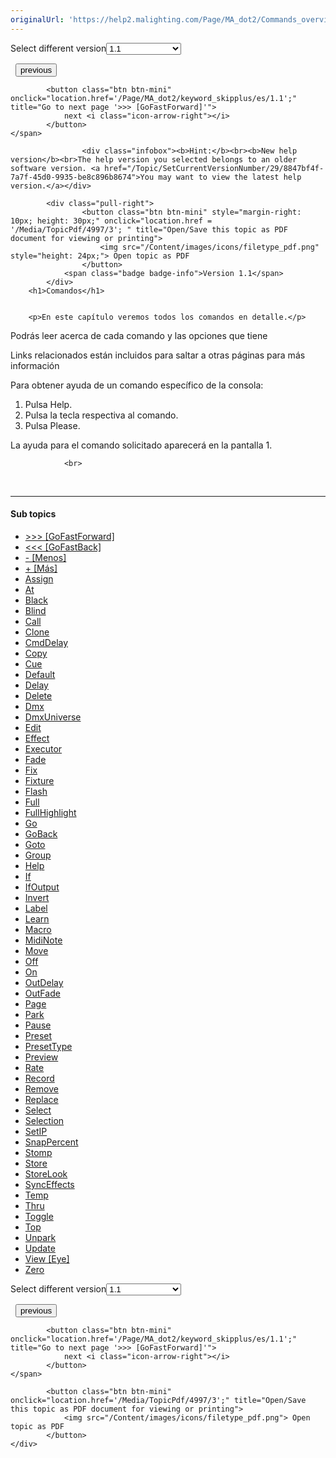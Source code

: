 ```yaml
---
originalUrl: 'https://help2.malighting.com/Page/MA_dot2/Commands_overview/es/1.1'
---
```


<div class="topic-navigation">

<div class="pull-right">
	<span class="pull-left">


<div class="pull-left">
<form action="/Topic/SetCurrentVersionNumber" class="form-inline" id="frmTagSelector" method="post">	<span class="form-mini">
		<div class="input-prepend"><span class="add-on">Select different version</span><select autocomplete="off" id="versionNumberId" name="versionNumberId" onchange="$(this).closest('#frmTagSelector').submit();" style="width: 120px;"><option value="">- latest -</option>
<option selected="selected" value="3">1.1</option>
<option value="7">1.2</option>
<option value="12">1.3</option>
<option value="16">1.5</option>
<option value="29">1.9</option>
</select></div>
		<input data-val="true" data-val-number="The field Int32 must be a number." data-val-required="The Int32 field is required." id="ProductId" name="ProductId" type="hidden" value="7">
		<input id="CurrentGuid" name="CurrentGuid" type="hidden" value="8847bf4f-7a7f-45d0-9935-be8c896b8674">
	</span>
</form></div>&nbsp;	</span>
	<span class="pull-right" style="white-space: nowrap;">
			<button class="btn btn-mini" onclick="location.href='/Page/MA_dot2/window_wingsandnodesdiagnosis/es/1.1'; " title="Go to previous page 'Diagnóstico Wings &amp; Nodos'">
				<i class="icon-arrow-left"></i> previous
			</button>

			<button class="btn btn-mini" onclick="location.href='/Page/MA_dot2/keyword_skipplus/es/1.1';" title="Go to next page '>>> [GoFastForward]'">
				next <i class="icon-arrow-right"></i> 
			</button>
	</span>
</div>
<div class="clear-fix" style="margin-bottom: 10px"></div>
</div>

					<div class="infobox"><b>Hint:</b><br><b>New help version</b><br>The help version you selected belongs to an older software version. <a href="/Topic/SetCurrentVersionNumber/29/8847bf4f-7a7f-45d0-9935-be8c896b8674">You may want to view the latest help version.</a></div>

			<div class="pull-right">
					<button class="btn btn-mini" style="margin-right: 10px; height: 30px;" onclick="location.href = '/Media/TopicPdf/4997/3'; " title="Open/Save this topic as PDF document for viewing or printing">
						<img src="/Content/images/icons/filetype_pdf.png" style="height: 24px;"> Open topic as PDF
					</button>
				<span class="badge badge-info">Version 1.1</span>
			</div>
		<h1>Comandos</h1>


		<p>En este capítulo veremos todos los comandos en detalle.</p>

<p>Podrás leer acerca de cada comando y las opciones que tiene</p>

<p>Links relacionados están&nbsp;incluidos para saltar a otras páginas para más información</p>

<p>Para obtener ayuda de un comando específico de la consola:</p>

<ol>
	<li>Pulsa&nbsp;<span class="hardkey">Help</span>.</li>
	<li>Pulsa la tecla respectiva al comando.</li>
	<li>Pulsa&nbsp;<span class="hardkey">Please</span>.</li>
</ol>

<p>La ayuda para el comando solicitado aparecerá en la pantalla 1.</p>


				<br>
<div class="topic-navigation">
	<br>
	<hr>
	<h4>Sub topics</h4>
	<ul>
				<li><a href="/Page/MA_dot2/keyword_skipplus/es/1.1">&gt;&gt;&gt; [GoFastForward]</a></li>
				<li><a href="/Page/MA_dot2/keyword_skipminus/es/1.1">&lt;&lt;&lt; [GoFastBack]</a></li>
				<li><a href="/Page/MA_dot2/keyword_minus/es/1.1">- [Menos]</a></li>
				<li><a href="/Page/MA_dot2/keyword_plus/es/1.1">+ [Más]</a></li>
				<li><a href="/Page/MA_dot2/keyword_assign/es/1.1">Assign</a></li>
				<li><a href="/Page/MA_dot2/keyword_at/es/1.1">At</a></li>
				<li><a href="/Page/MA_dot2/keyword_black/es/1.1">Black</a></li>
				<li><a href="/Page/MA_dot2/keyword_blind/es/1.1">Blind</a></li>
				<li><a href="/Page/MA_dot2/keyword_call/es/1.1">Call</a></li>
				<li><a href="/Page/MA_dot2/keyword_clone/es/1.1">Clone</a></li>
				<li><a href="/Page/MA_dot2/keyword_cmddelay/es/1.1">CmdDelay</a></li>
				<li><a href="/Page/MA_dot2/keyword_copy/es/1.1">Copy</a></li>
				<li><a href="/Page/MA_dot2/keyword_cue/es/1.1">Cue</a></li>
				<li><a href="/Page/MA_dot2/keyword_default/es/1.1">Default</a></li>
				<li><a href="/Page/MA_dot2/keyword_delay/es/1.1">Delay</a></li>
				<li><a href="/Page/MA_dot2/keyword_delete/es/1.1">Delete</a></li>
				<li><a href="/Page/MA_dot2/keyword_dmx/es/1.1">Dmx</a></li>
				<li><a href="/Page/MA_dot2/keyword_dmxuniverse/es/1.1">DmxUniverse</a></li>
				<li><a href="/Page/MA_dot2/keyword_edit/es/1.1">Edit</a></li>
				<li><a href="/Page/MA_dot2/keyword_effect/es/1.1">Effect</a></li>
				<li><a href="/Page/MA_dot2/keyword_executor/es/1.1">Executor</a></li>
				<li><a href="/Page/MA_dot2/keyword_fade/es/1.1">Fade</a></li>
				<li><a href="/Page/MA_dot2/keyword_fix/es/1.1">Fix</a></li>
				<li><a href="/Page/MA_dot2/keyword_fixture/es/1.1">Fixture</a></li>
				<li><a href="/Page/MA_dot2/keyword_flash/es/1.1">Flash</a></li>
				<li><a href="/Page/MA_dot2/keyword_full/es/1.1">Full</a></li>
				<li><a href="/Page/MA_dot2/keyword_fullhighlight/es/1.1">FullHighlight</a></li>
				<li><a href="/Page/MA_dot2/keyword_go/es/1.1">Go </a></li>
				<li><a href="/Page/MA_dot2/keyword_goback/es/1.1">GoBack</a></li>
				<li><a href="/Page/MA_dot2/keyword_goto/es/1.1">Goto</a></li>
				<li><a href="/Page/MA_dot2/keyword_group/es/1.1">Group</a></li>
				<li><a href="/Page/MA_dot2/keyword_help/es/1.1">Help</a></li>
				<li><a href="/Page/MA_dot2/keyword_if/es/1.1">If</a></li>
				<li><a href="/Page/MA_dot2/keyword_IfOutput/es/1.1">IfOutput</a></li>
				<li><a href="/Page/MA_dot2/keyword_invert/es/1.1">Invert</a></li>
				<li><a href="/Page/MA_dot2/keyword_label/es/1.1">Label</a></li>
				<li><a href="/Page/MA_dot2/keyword_learn/es/1.1">Learn</a></li>
				<li><a href="/Page/MA_dot2/keyword_macro/es/1.1">Macro</a></li>
				<li><a href="/Page/MA_dot2/keyword_midinote/es/1.1">MidiNote</a></li>
				<li><a href="/Page/MA_dot2/keyword_move/es/1.1">Move</a></li>
				<li><a href="/Page/MA_dot2/keyword_off/es/1.1">Off</a></li>
				<li><a href="/Page/MA_dot2/keyword_on/es/1.1">On</a></li>
				<li><a href="/Page/MA_dot2/keyword_outdelay/es/1.1">OutDelay</a></li>
				<li><a href="/Page/MA_dot2/keyword_outfade/es/1.1">OutFade</a></li>
				<li><a href="/Page/MA_dot2/keyword_page/es/1.1">Page</a></li>
				<li><a href="/Page/MA_dot2/keyword_park/es/1.1">Park</a></li>
				<li><a href="/Page/MA_dot2/keyword_pause/es/1.1">Pause</a></li>
				<li><a href="/Page/MA_dot2/keyword_preset/es/1.1">Preset</a></li>
				<li><a href="/Page/MA_dot2/keyword_presettype/es/1.1">PresetType</a></li>
				<li><a href="/Page/MA_dot2/keyword_previewexecutor/es/1.1">Preview</a></li>
				<li><a href="/Page/MA_dot2/keyword_rate/es/1.1">Rate </a></li>
				<li><a href="/Page/MA_dot2/keyword_record/es/1.1">Record</a></li>
				<li><a href="/Page/MA_dot2/keyword_remove/es/1.1">Remove</a></li>
				<li><a href="/Page/MA_dot2/keyword_replace/es/1.1">Replace</a></li>
				<li><a href="/Page/MA_dot2/keyword_select/es/1.1">Select</a></li>
				<li><a href="/Page/MA_dot2/keyword_selection/es/1.1">Selection</a></li>
				<li><a href="/Page/MA_dot2/keyword_setip/es/1.1">SetIP</a></li>
				<li><a href="/Page/MA_dot2/keyword_snappercent/es/1.1">SnapPercent</a></li>
				<li><a href="/Page/MA_dot2/keyword_stomp/es/1.1">Stomp</a></li>
				<li><a href="/Page/MA_dot2/keyword_store/es/1.1">Store</a></li>
				<li><a href="/Page/MA_dot2/keyword_storelook/es/1.1">StoreLook</a></li>
				<li><a href="/Page/MA_dot2/keyword_synceffects/es/1.1">SyncEffects</a></li>
				<li><a href="/Page/MA_dot2/keyword_temp/es/1.1">Temp</a></li>
				<li><a href="/Page/MA_dot2/keyword_thru/es/1.1">Thru</a></li>
				<li><a href="/Page/MA_dot2/keyword_toggle/es/1.1">Toggle</a></li>
				<li><a href="/Page/MA_dot2/keyword_top/es/1.1">Top</a></li>
				<li><a href="/Page/MA_dot2/keyword_unpark/es/1.1">Unpark</a></li>
				<li><a href="/Page/MA_dot2/keyword_update/es/1.1">Update</a></li>
				<li><a href="/Page/MA_dot2/keyword_view/es/1.1">View [Eye]</a></li>
				<li><a href="/Page/MA_dot2/keyword_zero/es/1.1">Zero</a></li>
	</ul>

<div class="pull-right">
	<span class="pull-left">


<div class="pull-left">
<form action="/Topic/SetCurrentVersionNumber" class="form-inline" id="frmTagSelector" method="post">	<span class="form-mini">
		<div class="input-prepend"><span class="add-on">Select different version</span><select autocomplete="off" id="versionNumberId" name="versionNumberId" onchange="$(this).closest('#frmTagSelector').submit();" style="width: 120px;"><option value="">- latest -</option>
<option selected="selected" value="3">1.1</option>
<option value="7">1.2</option>
<option value="12">1.3</option>
<option value="16">1.5</option>
<option value="29">1.9</option>
</select></div>
		<input data-val="true" data-val-number="The field Int32 must be a number." data-val-required="The Int32 field is required." id="ProductId" name="ProductId" type="hidden" value="7">
		<input id="CurrentGuid" name="CurrentGuid" type="hidden" value="8847bf4f-7a7f-45d0-9935-be8c896b8674">
	</span>
</form></div>&nbsp;	</span>
	<span class="pull-right" style="white-space: nowrap;">
			<button class="btn btn-mini" onclick="location.href='/Page/MA_dot2/window_wingsandnodesdiagnosis/es/1.1'; " title="Go to previous page 'Diagnóstico Wings &amp; Nodos'">
				<i class="icon-arrow-left"></i> previous
			</button>

			<button class="btn btn-mini" onclick="location.href='/Page/MA_dot2/keyword_skipplus/es/1.1';" title="Go to next page '>>> [GoFastForward]'">
				next <i class="icon-arrow-right"></i> 
			</button>
	</span>
</div>
	<div class="clear-fix"></div>
	<div class="pull-right">
	
			<button class="btn btn-mini" onclick="location.href='/Media/TopicPdf/4997/3';" title="Open/Save this topic as PDF document for viewing or printing">
				<img src="/Content/images/icons/filetype_pdf.png"> Open topic as PDF
			</button>
	</div>
<div class="clear-fix" style="margin-bottom: 10px"></div>
</div>

	
